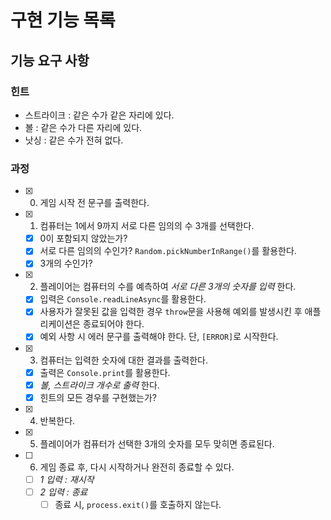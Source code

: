 # 구현 기능 목록

## 기능 요구 사항

### 힌트

- 스트라이크 : 같은 수가 같은 자리에 있다.
- 볼 : 같은 수가 다른 자리에 있다.
- 낫싱 : 같은 수가 전혀 없다.

### 과정

- [x] 0. 게임 시작 전 문구를 출력한다.
- [x] 1. 컴퓨터는 1에서 9까지 서로 다른 임의의 수 3개를 선택한다.
  - [x] 0이 포함되지 않았는가?
  - [x] 서로 다른 임의의 수인가? `Random.pickNumberInRange()`를 활용한다.
  - [x] 3개의 수인가?
- [x] 2. 플레이어는 컴퓨터의 수를 예측하여 _서로 다른 3개의 숫자를 입력_ 한다.
  - [x] 입력은 `Console.readLineAsync`를 활용한다.
  - [x] 사용자가 잘못된 값을 입력한 경우 `throw`문을 사용해 예외를 발생시킨 후 애플리케이션은 종료되어야 한다.
  - [x] 예외 사항 시 에러 문구를 출력해야 한다. 단, `[ERROR]`로 시작한다.
- [x] 3. 컴퓨터는 입력한 숫자에 대한 결과를 출력한다.
  - [x] 출력은 `Console.print`를 활용한다.
  - [x] _볼, 스트라이크 개수로 출력_ 한다.
  - [x] 힌트의 모든 경우를 구현했는가?
- [x] 4. 반복한다.
- [x] 5. 플레이어가 컴퓨터가 선택한 3개의 숫자를 모두 맞히면 종료된다.
- [ ] 6. 게임 종료 후, 다시 시작하거나 완전히 종료할 수 있다.
  - [ ] _1 입력 : 재시작_
  - [ ] _2 입력 : 종료_
    - [ ] 종료 시, `process.exit()`를 호출하지 않는다.
